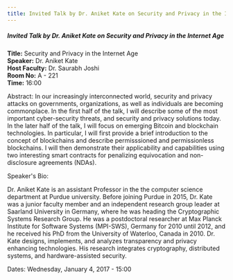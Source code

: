 ```yaml
---
title: Invited Talk by Dr. Aniket Kate on Security and Privacy in the Internet Age
---
```


##### **Invited Talk by Dr. Aniket Kate on Security and Privacy in the Internet Age**
**Title:** Security and Privacy in the Internet Age  
**Speaker:** Dr. Aniket Kate  
**Host Faculty:** Dr. Saurabh Joshi  
**Room No:**  A - 221  
**Time:** 16:00  
 
Abstract:
In our increasingly interconnected world, security and privacy attacks on governments, organizations, as well as individuals are becoming commonplace. In the first half of the talk, I will describe some of the most important cyber-security threats, and security and privacy solutions today. 
In the later half of the talk, I will focus on emerging Bitcoin and blockchain technologies. In particular, I will first provide a brief introduction to the concept of blockchains and describe permisssioned and permissionless blockchains. I will then demonstrate their applicability and capabilities using two interesting smart contracts for penalizing equivocation and non-disclosure agreements (NDAs).

Speaker's Bio:

Dr. Aniket Kate is an assistant Professor in the the computer science department at Purdue university. Before joining Purdue in 2015, Dr. Kate was a junior faculty member and an independent research group leader at Saarland University in Germany, where he was heading the Cryptographic Systems Research Group. He was a postdoctoral researcher at Max Planck Institute for Software Systems (MPI-SWS), Germany for 2010 until 2012, and he received his PhD from the University of Waterloo, Canada in 2010. 
Dr. Kate designs, implements, and analyzes transparency and privacy enhancing technologies. His research integrates cryptography, distributed systems, and hardware-assisted security.

Dates: 
Wednesday, January 4, 2017 - 15:00